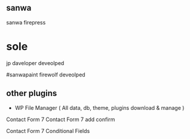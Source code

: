 ## sanwa
sanwa firepress

# sole 
  jp daveloper deveolped

#sanwapaint
  firewolf deveolped
  
## other plugins
  - WP File Manager ( All data, db, theme, plugins download & manage  )


Contact Form 7
Contact Form 7 add confirm
	
Contact Form 7 Conditional Fields
  
